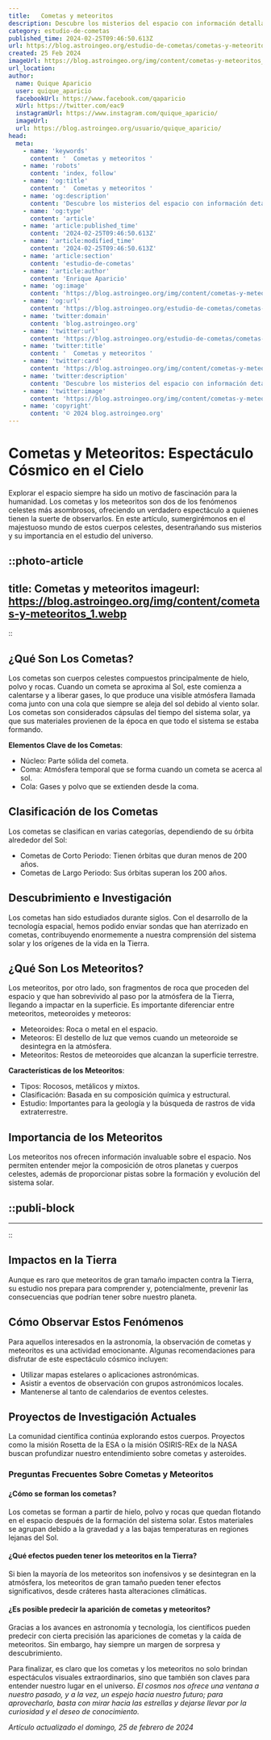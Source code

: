 ```yaml
---
title:   Cometas y meteoritos 
description: Descubre los misterios del espacio con información detallada sobre cometas y meteoritos. Aprende sobre su origen, trayectoria y efecto en la Tierra.
category: estudio-de-cometas
published_time: 2024-02-25T09:46:50.613Z
url: https://blog.astroingeo.org/estudio-de-cometas/cometas-y-meteoritos
created: 25 Feb 2024
imageUrl: https://blog.astroingeo.org/img/content/cometas-y-meteoritos_1.webp
url_location:
author:
  name: Quique Aparicio
  user: quique_aparicio
  facebookUrl: https://www.facebook.com/qaparicio
  xUrl: https://twitter.com/eac9
  instagramUrl: https://www.instagram.com/quique_aparicio/
  imageUrl: 
  url: https://blog.astroingeo.org/usuario/quique_aparicio/
head:
  meta:
    - name: 'keywords'
      content: '  Cometas y meteoritos '
    - name: 'robots'
      content: 'index, follow'
    - name: 'og:title'
      content: '  Cometas y meteoritos '
    - name: 'og:description'
      content: 'Descubre los misterios del espacio con información detallada sobre cometas y meteoritos. Aprende sobre su origen, trayectoria y efecto en la Tierra.'
    - name: 'og:type'
      content: 'article'
    - name: 'article:published_time'
      content: '2024-02-25T09:46:50.613Z'
    - name: 'article:modified_time'
      content: '2024-02-25T09:46:50.613Z'
    - name: 'article:section'
      content: 'estudio-de-cometas'
    - name: 'article:author'
      content: 'Enrique Aparicio'
    - name: 'og:image'
      content: 'https://blog.astroingeo.org/img/content/cometas-y-meteoritos_1.webp'
    - name: 'og:url'
      content: 'https://blog.astroingeo.org/estudio-de-cometas/cometas-y-meteoritos'
    - name: 'twitter:domain'
      content: 'blog.astroingeo.org'
    - name: 'twitter:url'
      content: 'https://blog.astroingeo.org/estudio-de-cometas/cometas-y-meteoritos'
    - name: 'twitter:title'
      content: '  Cometas y meteoritos '
    - name: 'twitter:card'
      content: 'https://blog.astroingeo.org/img/content/cometas-y-meteoritos_1.webp'
    - name: 'twitter:description'
      content: 'Descubre los misterios del espacio con información detallada sobre cometas y meteoritos. Aprende sobre su origen, trayectoria y efecto en la Tierra.'
    - name: 'twitter:image'
      content: 'https://blog.astroingeo.org/img/content/cometas-y-meteoritos_1.webp'
    - name: 'copyright'
      content: '© 2024 blog.astroingeo.org'
---
```

# Cometas y Meteoritos: Espectáculo Cósmico en el Cielo

Explorar el espacio siempre ha sido un motivo de fascinación para la humanidad. Los cometas y los meteoritos son dos de los fenómenos celestes más asombrosos, ofreciendo un verdadero espectáculo a quienes tienen la suerte de observarlos. En este artículo, sumergirémonos en el majestuoso mundo de estos cuerpos celestes, desentrañando sus misterios y su importancia en el estudio del universo.


::photo-article
---
title:   Cometas y meteoritos 
imageurl: https://blog.astroingeo.org/img/content/cometas-y-meteoritos_1.webp
---
::



## ¿Qué Son Los Cometas?

Los cometas son cuerpos celestes compuestos principalmente de hielo, polvo y rocas. Cuando un cometa se aproxima al Sol, este comienza a calentarse y a liberar gases, lo que produce una visible atmósfera llamada coma junto con una cola que siempre se aleja del sol debido al viento solar. Los cometas son considerados cápsulas del tiempo del sistema solar, ya que sus materiales provienen de la época en que todo el sistema se estaba formando.

**Elementos Clave de los Cometas**:

- Núcleo: Parte sólida del cometa.
- Coma: Atmósfera temporal que se forma cuando un cometa se acerca al sol.
- Cola: Gases y polvo que se extienden desde la coma.

## Clasificación de los Cometas

Los cometas se clasifican en varias categorías, dependiendo de su órbita alrededor del Sol:

- Cometas de Corto Periodo: Tienen órbitas que duran menos de 200 años.
- Cometas de Largo Periodo: Sus órbitas superan los 200 años.

## Descubrimiento e Investigación

Los cometas han sido estudiados durante siglos. Con el desarrollo de la tecnología espacial, hemos podido enviar sondas que han aterrizado en cometas, contribuyendo enormemente a nuestra comprensión del sistema solar y los orígenes de la vida en la Tierra.

## ¿Qué Son Los Meteoritos?

Los meteoritos, por otro lado, son fragmentos de roca que proceden del espacio y que han sobrevivido al paso por la atmósfera de la Tierra, llegando a impactar en la superficie. Es importante diferenciar entre meteoritos, meteoroides y meteoros:

- Meteoroides: Roca o metal en el espacio.
- Meteoros: El destello de luz que vemos cuando un meteoroide se desintegra en la atmósfera.
- Meteoritos: Restos de meteoroides que alcanzan la superficie terrestre.

**Características de los Meteoritos**:

- Tipos: Rocosos, metálicos y mixtos.
- Clasificación: Basada en su composición química y estructural.
- Estudio: Importantes para la geología y la búsqueda de rastros de vida extraterrestre.

## Importancia de los Meteoritos

Los meteoritos nos ofrecen información invaluable sobre el espacio. Nos permiten entender mejor la composición de otros planetas y cuerpos celestes, además de proporcionar pistas sobre la formación y evolución del sistema solar.


  ::publi-block
  ---
  ---
  ::
  
  

## Impactos en la Tierra

Aunque es raro que meteoritos de gran tamaño impacten contra la Tierra, su estudio nos prepara para comprender y, potencialmente, prevenir las consecuencias que podrían tener sobre nuestro planeta.

## Cómo Observar Estos Fenómenos

Para aquellos interesados en la astronomía, la observación de cometas y meteoritos es una actividad emocionante. Algunas recomendaciones para disfrutar de este espectáculo cósmico incluyen:

- Utilizar mapas estelares o aplicaciones astronómicas.
- Asistir a eventos de observación con grupos astronómicos locales.
- Mantenerse al tanto de calendarios de eventos celestes.

## Proyectos de Investigación Actuales

La comunidad científica continúa explorando estos cuerpos. Proyectos como la misión Rosetta de la ESA o la misión OSIRIS-REx de la NASA buscan profundizar nuestro entendimiento sobre cometas y asteroides.

### Preguntas Frecuentes Sobre Cometas y Meteoritos

#### ¿Cómo se forman los cometas?

Los cometas se forman a partir de hielo, polvo y rocas que quedan flotando en el espacio después de la formación del sistema solar. Estos materiales se agrupan debido a la gravedad y a las bajas temperaturas en regiones lejanas del Sol.

#### ¿Qué efectos pueden tener los meteoritos en la Tierra?

Si bien la mayoría de los meteoritos son inofensivos y se desintegran en la atmósfera, los meteoritos de gran tamaño pueden tener efectos significativos, desde cráteres hasta alteraciones climáticas.

#### ¿Es posible predecir la aparición de cometas y meteoritos?

Gracias a los avances en astronomía y tecnología, los científicos pueden predecir con cierta precisión las apariciones de cometas y la caída de meteoritos. Sin embargo, hay siempre un margen de sorpresa y descubrimiento.

Para finalizar, es claro que los cometas y los meteoritos no solo brindan espectáculos visuales extraordinarios, sino que también son claves para entender nuestro lugar en el universo. *El cosmos nos ofrece una ventana a nuestro pasado, y a la vez, un espejo hacia nuestro futuro; para aprovecharlo, basta con mirar hacia las estrellas y dejarse llevar por la curiosidad y el deseo de conocimiento.*

_Artículo actualizado el domingo, 25 de febrero de 2024_
